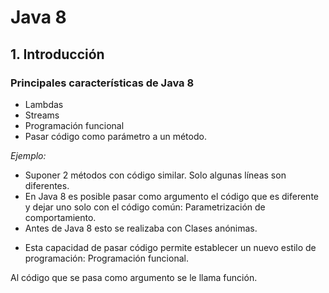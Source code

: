 # Java 8
## 1. Introducción
### Principales características de Java 8
* Lambdas
*  Streams
* Programación funcional
* Pasar código como parámetro a un método.

 *Ejemplo:*
* Suponer 2 métodos con código similar. Solo algunas líneas son diferentes.
* En Java 8 es posible pasar como argumento el código que es diferente y dejar uno solo con el código común: Parametrización de comportamiento.
* Antes de Java 8 esto se realizaba con Clases anónimas.
    

-   Esta capacidad de pasar código permite establecer un nuevo estilo de programación: Programación funcional.
    

Al código que se pasa como argumento se le llama función.


<!--stackedit_data:
eyJoaXN0b3J5IjpbLTEyNDE4MjQ3NDEsMTg1MzAzNjc0MSwtNj
c3MTIzMjY0XX0=
-->